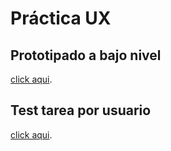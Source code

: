 # Práctica UX

## Prototipado a bajo nivel
[click aqui](https://marvelapp.com/32051aa).

## Test tarea por usuario
[click aqui](https://docs.google.com/spreadsheets/d/1DcRx-bWiMSJRK5vS1JgXbXIsx5x9okqbf6PWvris0Xs/edit?usp=sharing).

